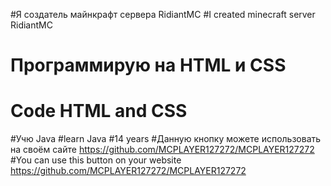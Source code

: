 #Я создатель майнкрафт сервера RidiantMC
#I created minecraft server RidiantMC
# Программирую на HTML и CSS
# Code HTML and CSS
#Учю Java
#learn Java
#14 years 
#Данную кнопку можете использовать на своём сайте https://github.com/MCPLAYER127272/MCPLAYER127272
#You can use this button on your website https://github.com/MCPLAYER127272/MCPLAYER127272
